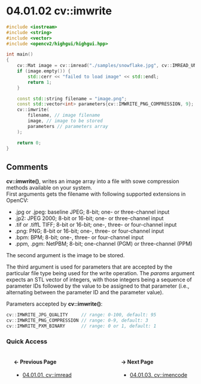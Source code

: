 # 04.01.02 cv::imwrite

```cxx
#include <iostream>
#include <string>
#include <vector>
#include <opencv2/highgui/highgui.hpp>

int main()
{
	cv::Mat image = cv::imread("./samples/snowflake.jpg", cv::IMREAD_UNCHANGED);
	if (image.empty()) {
		std::cerr << "failed to load image" << std::endl;
		return 1;
	}

	const std::string filename = "image.png";
	const std::vector<int> parameters{cv::IMWRITE_PNG_COMPRESSION, 9}; // parameter sequence for png compression
	cv::imwrite(
		filename, // image filename
		image, // image to be stored
		parameters // parameters array
	);

	return 0;
}

```

## <span title="References: Learning OpenCV 3 - page 187&#13;&#09;&#09;&nbsp;">Comments</span>

**cv::imwrite()**, writes an image array into a file with sowe compression
methods available on your system.  
First arguments gets the filename with following supported extensions in OpenCV:

* .jpg or .jpeg: baseline JPEG; 8-bit; one- or three-channel input
* .jp2: JPEG 2000; 8-bit or 16-bit; one- or three-channel input
* .tif or .tiffL TIFF; 8-bit or 16-bit; one-, three- or four-channel input
* .png: PNG; 8-bit or 16-bit; one-, three- or four-channel input
* .bpm: BPM; 8-bit; one-, three- or four-channel input
* .ppm, .pgm: NetPBM; 8-bit; one-channel (PGM) or three-channel (PPM)

The second argument is the image to be stored.

The third argument is used for parameters that are accepted by the particular
file type being used for the write operation.
The *params* argument expects an STL vector of integers, with those integers
being a sequence of parameter IDs followed by the value to be assigned to that
parameter (i.e., alternating between the parameter ID and the parameter value).

Parameters accepted by **cv::imwrite()**:

```cxx
cv::IMWRITE_JPG_QUALITY		// range: 0-100, default: 95
cv::IMWRITE_PNG_COMPRESSION	// range: 0-9, default: 3
cv::IMWRITE_PXM_BINARY		// range: 0 or 1, default: 1
```

### Quick Access

<div class="previous_page" style="float:left;margin-left:20px;margin-right:20px">

#### &#8592; Previous Page

* [04.01.01. cv::imread](./../../04.functions/01.data_files/01.imread.md)

</div>
<div class="next_page" style="float:right;margin-left:20px;margin-right:20px">

#### &#8594; Next Page

* [04.01.03. cv::imencode](./../../04.functions/01.data_files/03.imencode.md)

</div>
